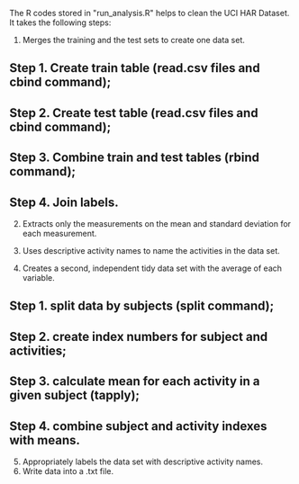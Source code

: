 The R codes stored in "run_analysis.R" helps to clean the UCI HAR Dataset. It takes the following steps:
1. Merges the training and the test sets to create one data set.
## Step 1. Create train table (read.csv files and cbind command);
## Step 2. Create test table (read.csv files and cbind command);
## Step 3. Combine train and test tables (rbind command);
## Step 4. Join labels.

2. Extracts only the measurements on the mean and standard deviation for each measurement. 
3. Uses descriptive activity names to name the activities in the data set.

4. Creates a second, independent tidy data set with the average of each variable.
## Step 1. split data by subjects (split command);
## Step 2. create index numbers for subject and activities;
## Step 3. calculate mean for each activity in a given subject (tapply);
## Step 4. combine subject and activity indexes with means.

5. Appropriately labels the data set with descriptive activity names.
6. Write data into a .txt file.